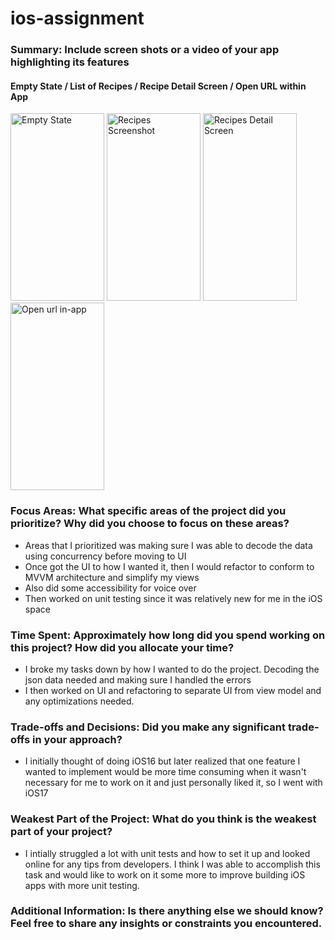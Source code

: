 # ios-assignment

### Summary: Include screen shots or a video of your app highlighting its features
  
#### Empty State / List of Recipes / Recipe Detail Screen / Open URL within App 
<img src="https://github.com/user-attachments/assets/1be307a1-1747-4e5a-98ce-f3b59e90968b" alt="Empty State" width="150" height="300">

<img src="https://github.com/user-attachments/assets/559b7916-7ee9-4237-af7e-2cd9f48240cd" alt="Recipes Screenshot" width="150" height="300">

<img src="https://github.com/user-attachments/assets/a25c955f-775c-4fbb-a7b4-55c46207e53b" alt="Recipes Detail Screen" width="150" height="300">

<img src="https://github.com/user-attachments/assets/5a399e9a-6907-40a4-962f-2d1e107f6003" alt="Open url in-app" width="150" height="300">



### Focus Areas: What specific areas of the project did you prioritize? Why did you choose to focus on these areas?
- Areas that I prioritized was making sure I was able to decode the data using concurrency before moving to UI
- Once got the UI to how I wanted it, then I would refactor to conform to MVVM architecture and simplify my views
- Also did some accessibility for voice over
- Then worked on unit testing since it was relatively new for me in the iOS space

### Time Spent: Approximately how long did you spend working on this project? How did you allocate your time?
- I broke my tasks down by how I wanted to do the project. Decoding the json data needed and making sure I handled the errors
- I then worked on UI and refactoring to separate UI from view model and any optimizations needed.

### Trade-offs and Decisions: Did you make any significant trade-offs in your approach?
- I initially thought of doing iOS16 but later realized that one feature I wanted to implement would be more time consuming when it wasn't necessary for me to work on it and just personally liked it, so I went with iOS17

### Weakest Part of the Project: What do you think is the weakest part of your project?
- I intially struggled a lot with unit tests and how to set it up and looked online for any tips from developers. I think I was able to accomplish this task and would like to work on it some more to improve building iOS apps with more unit testing.

### Additional Information: Is there anything else we should know? Feel free to share any insights or constraints you encountered.
